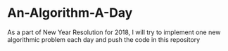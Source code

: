 # An-Algorithm-A-Day
As a part of New Year Resolution for 2018, I will try to implement one new algorithmic problem each day and push the code in this repository

